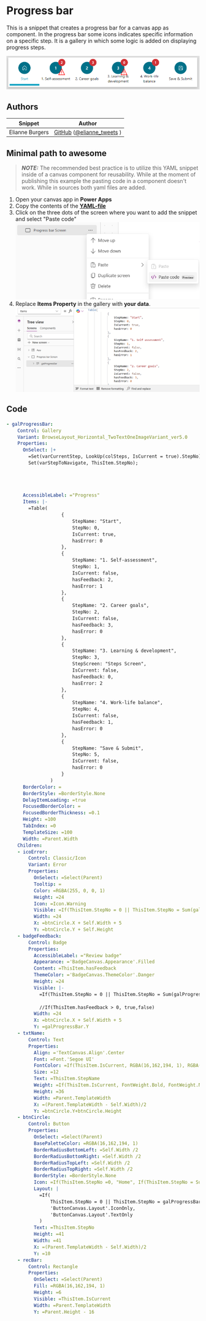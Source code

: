 # Progress bar

This is a snippet that creates a progress bar for a canvas app as component. In the progress bar some icons indicates specific information on a specific step. 
It is a gallery in which some logic is added on displaying progress steps. 

![Progress bar](./assets/progressbar.png)

## Authors

Snippet|Author
--------|---------
Elianne Burgers | [GitHub](https://github.com/Dutchy365) ([@elianne_tweets](https://twitter.com/elianne_tweets) )

## Minimal path to awesome

> **_NOTE:_** The recommended best practice is to utilize this YAML snippet inside of a canvas component for reusability. While at the moment of publishing this example the pasting code in a component doesn't work. While in sources both yaml files are added.

1. Open your canvas app in **Power Apps**
1. Copy the contents of the **[YAML-file](./source/progressbar-component.pa.yaml)** 
1. Click on the three dots of the screen where you want to add the snippet and select "Paste code"
![View of the paste code button](./assets/pastecode.png)
1. Replace **Items Property** in the gallery with **your data**. 
![Pasted Code](./assets/itemsgallery.png)

## Code

``` YAML
- galProgressBar:
    Control: Gallery
    Variant: BrowseLayout_Horizontal_TwoTextOneImageVariant_ver5.0
    Properties:
      OnSelect: |+
        =Set(varCurrentStep, LookUp(colSteps, IsCurrent = true).StepNo);
        Set(varStepToNavigate, ThisItem.StepNo); 




      AccessibleLabel: ="Progress"
      Items: |-
        =Table(
                    {
                        StepName: "Start",
                        StepNo: 0,
                        IsCurrent: true,
                        hasError: 0
                    },
                    {
                        StepName: "1. Self-assessment",
                        StepNo: 1,
                        IsCurrent: false,
                        hasFeedback: 2,
                        hasError: 1
                    },
                    {
                        StepName: "2. Career goals",
                        StepNo: 2,
                        IsCurrent: false,
                        hasFeedback: 3,
                        hasError: 0
                    },
                    {
                        StepName: "3. Learning & development",
                        StepNo: 3,
                        StepScreen: "Steps Screen",
                        IsCurrent: false,
                        hasFeedback: 0,
                        hasError: 2
                    },
                    {
                        StepName: "4. Work-life balance",
                        StepNo: 4,
                        IsCurrent: false,
                        hasFeedback: 1,
                        hasError: 0
                    },
                    {
                        StepName: "Save & Submit",
                        StepNo: 5,
                        IsCurrent: false,
                        hasError: 0
                    }
                )
      BorderColor: =
      BorderStyle: =BorderStyle.None
      DelayItemLoading: =true
      FocusedBorderColor: =
      FocusedBorderThickness: =0.1
      Height: =100
      TabIndex: =0
      TemplateSize: =100
      Width: =Parent.Width
    Children:
    - icoError:
        Control: Classic/Icon
        Variant: Error
        Properties:
          OnSelect: =Select(Parent)
          Tooltip: =
          Color: =RGBA(255, 0, 0, 1)
          Height: =24
          Icon: =Icon.Warning
          Visible: =If(ThisItem.StepNo = 0 || ThisItem.StepNo = Sum(galProgressBar.AllItemsCount - 1), false, If(ThisItem.hasError > 0, true, false))
          Width: =24
          X: =btnCircle.X + Self.Width + 5
          Y: =btnCircle.Y + Self.Height
    - badgeFeedback:
        Control: Badge
        Properties:
          AccessibleLabel: ="Review badge"
          Appearance: ='BadgeCanvas.Appearance'.Filled
          Content: =ThisItem.hasFeedback
          ThemeColor: ='BadgeCanvas.ThemeColor'.Danger
          Height: =24
          Visible: |-
            =If(ThisItem.StepNo = 0 || ThisItem.StepNo = Sum(galProgressBar.AllItemsCount - 1), false, true)

            //If(ThisItem.hasFeedback > 0, true,false)
          Width: =24
          X: =btnCircle.X + Self.Width + 5
          Y: =galProgressBar.Y
    - txtName:
        Control: Text
        Properties:
          Align: ='TextCanvas.Align'.Center
          Font: =Font.'Segoe UI'
          FontColor: =If(ThisItem.IsCurrent, RGBA(16,162,194, 1), RGBA(0, 0, 0, 1))
          Size: =12
          Text: =ThisItem.StepName
          Weight: =If(ThisItem.IsCurrent, FontWeight.Bold, FontWeight.Normal)
          Height: =36
          Width: =Parent.TemplateWidth
          X: =(Parent.TemplateWidth - Self.Width)/2
          Y: =btnCircle.Y+btnCircle.Height
    - btnCircle:
        Control: Button
        Properties:
          OnSelect: =Select(Parent)
          BasePaletteColor: =RGBA(16,162,194, 1)
          BorderRadiusBottomLeft: =Self.Width /2
          BorderRadiusBottomRight: =Self.Width /2
          BorderRadiusTopLeft: =Self.Width /2
          BorderRadiusTopRight: =Self.Width /2
          BorderStyle: =BorderStyle.None
          Icon: =If(ThisItem.StepNo =0, "Home", If(ThisItem.StepNo = Sum(galProgressBar.AllItemsCount -1), "Save", ""))
          Layout: |
            =If(
                ThisItem.StepNo = 0 || ThisItem.StepNo = galProgressBar.AllItemsCount - 1,
                'ButtonCanvas.Layout'.IconOnly,
                'ButtonCanvas.Layout'.TextOnly
            )
          Text: =ThisItem.StepNo
          Height: =41
          Width: =41
          X: =(Parent.TemplateWidth - Self.Width)/2
          Y: =10
    - recBar:
        Control: Rectangle
        Properties:
          OnSelect: =Select(Parent)
          Fill: =RGBA(16,162,194, 1)
          Height: =6
          Visible: =ThisItem.IsCurrent
          Width: =Parent.TemplateWidth
          Y: =Parent.Height - 16

```





